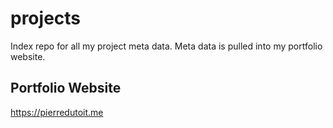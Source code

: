 # projects

Index repo for all my project meta data. Meta data is pulled into my portfolio website.

## Portfolio Website

<https://pierredutoit.me>

